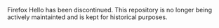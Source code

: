 Firefox Hello has been discontinued. This repository is no longer being actively maintainted and is kept for historical purposes.